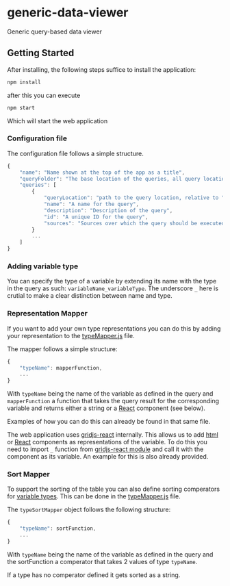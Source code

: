 # generic-data-viewer
Generic query-based data viewer


## Getting Started 

After installing, the following steps suffice to install the application:

```bash
npm install 
```

after this you can execute

```bash
npm start
```

Which will start the web application

### Configuration file 

The configuration file follows a simple structure. 

```js
{
    "name": "Name shown at the top of the app as a title",
    "queryFolder": "The base location of the queries, all query locations will start from this folder",
    "queries": [
        {
            "queryLocation": "path to the query location, relative to "queryFolder"",
            "name": "A name for the query",
            "description": "Description of the query",
            "id": "A unique ID for the query",
            "sources": "Sources over which the query should be executed"
        }
        ...
    ]
}
```

### Adding variable type

You can specify the type of a variable by extending its name with the type in the query as such: ```variableName_variableType```. The underscore ```_``` here is crutial to make a clear distinction between name and type. 

### Representation Mapper 

If you want to add your own type representations you can do this by adding your representation to the [typeMapper.js](./src/typeMapper.js) file. 

The mapper follows a simple structure:

```js
{
    "typeName": mapperFunction,
    ... 
}
```

With ```typeName``` being the name of the variable as defined in the query and ```mapperFunction``` a function that takes the query result for the corresponding variable and returns either a string or a [React](https://react.dev/) component (see below).  

Examples of how you can do this can already be found in that same file. 

The web application uses [gridjs-react](https://gridjs.io/docs/integrations/react) internally. This allows us to add [html](https://nl.wikipedia.org/wiki/HyperText_Markup_Language) or [React](https://react.dev/) components as representations of the variable. To do this you need to import ```_``` function from [gridjs-react module](https://www.npmjs.com/package/gridjs-react) and call it with the component as its variable. An example for this is also already provided.

### Sort Mapper

To support the sorting of the table you can also define sorting comperators for [variable types](#adding-variable-type). This can be done in the [typeMapper.js](./src/typeMapper.js) file. 

The ```typeSortMapper``` object follows the following structure: 

```js
{
    "typeName": sortFunction,
    ... 
}
```

With ```typeName``` being the name of the variable as defined in the query and the sortFunction a comperator that takes 2 values of type ```typeName```. 

If a type has no comperator defined it gets sorted as a string. 